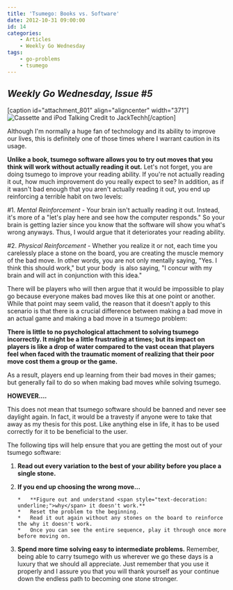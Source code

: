 ```yaml
---
title: 'Tsumego: Books vs. Software'
date: 2012-10-31 09:00:00
id: 14
categories:
	- Articles
	- Weekly Go Wednesday
tags:
	- go-problems
	- tsumego
---
```


## _Weekly Go Wednesday, Issue #5_

[caption id="attachment_801" align="aligncenter" width="371"]![Cassette and iPod Talking](http://www.bengozen.com/wp-content/uploads/2012/10/old-school-vs-new-school.jpg "old-school-vs-new-school") Credit to JackTechh[/caption]

Although I'm normally a huge fan of technology and its ability to improve our lives, this is definitely one of those times where I warrant caution in its usage.

**Unlike a book, tsumego software allows you to try out moves that you think will work without actually reading it out.** Let's not forget, you are doing tsumego to improve your reading ability. If you're not actually reading it out, how much improvement do you really expect to see? In addition, as if it wasn't bad enough that you aren't actually reading it out, you end up reinforcing a terrible habit on two levels:

#1\. _Mental Reinforcement_ - Your brain isn't actually reading it out. Instead, it's more of a "let's play here and see how the computer responds." So your brain is getting lazier since you know that the software will show you what's wrong anyways. Thus, I would argue that it deteriorates your reading ability.

#2\. _Physical Reinforcement_ - Whether you realize it or not, each time you carelessly place a stone on the board, you are creating the muscle memory of the bad move. In other words, you are not only mentally saying, "Yes. I think this should work," but your body  is also saying, "I concur with my brain and will act in conjunction with this idea."

There will be players who will then argue that it would be impossible to play go because everyone makes bad moves like this at one point or another. While that point may seem valid, the reason that it doesn't apply to this scenario is that there is a crucial difference between making a bad move in an actual game and making a bad move in a tsumego problem:

**There is little to no psychological attachment to solving tsumego incorrectly. It might be a little frustrating at times; but its impact on players is like a drop of water compared to the vast ocean that players feel when faced with the traumatic moment of realizing that their poor move cost them a group or the game.**

As a result, players end up learning from their bad moves in their games; but generally fail to do so when making bad moves while solving tsumego.

**HOWEVER....**

This does not mean that tsumego software should be banned and never see daylight again. In fact, it would be a travesty if anyone were to take that away as my thesis for this post. Like anything else in life, it has to be used correctly for it to be beneficial to the user.

The following tips will help ensure that you are getting the most out of your tsumego software:

1.  **Read out every variation to the best of your ability before you place a single stone.**
2.  **If you end up choosing the wrong move...**

		*   **Figure out and understand <span style="text-decoration: underline;">why</span> it doesn't work.**
		*   Reset the problem to the beginning.
		*   Read it out again without any stones on the board to reinforce the why it doesn't work.
		*   Once you can see the entire sequence, play it through once more before moving on.

3.  **Spend more time solving easy to intermediate problems.**
Remember, being able to carry tsumego with us wherever we go these days is a luxury that we should all appreciate. Just remember that you use it properly and I assure you that you will thank yourself as your continue down the endless path to becoming one stone stronger.